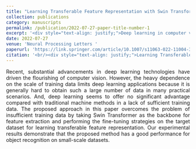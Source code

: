 ```yaml
---
title: "Learning Transferable Feature Representation with Swin Transformer for Object Recognition"
collection: publications
category: manuscripts
permalink: /publication/2022-07-27-paper-title-number-1
excerpt: '<div style="text-align: justify;">Deep learning in computer vision is limited by data - scale dependence. This paper uses Swin Transformer with fine - tuning to overcome data shortage, showing good small - scale dataset object - recognition performance.</div>'
date: 2022-07-27
venue: 'Neural Processing Letters '
paperurl: 'https://link.springer.com/article/10.1007/s11063-022-11004-3'
citation: '<br/><div style="text-align: justify;">Learning Transferable Feature Representation with Swin Transformer for Object Recognition, J.-X. Ren, Y.-J. Xiong*, X.-J. Xie and Y.-F. Dai, Neural Processing Letters, 2023, 55 (1): 2211–2223</div>'
---
```


<div style="text-align: justify;">Recent, substantial advancements in deep learning technologies have driven the flourishing of computer vision. However, the heavy dependence on the scale of training data limits deep learning applications because it is generally hard to obtain such a large number of data in many practical scenarios. And, deep learning seems to offer no significant advantage compared with traditional machine methods in a lack of sufficient training data. The proposed approach in this paper overcomes the problem of insufficient training data by taking Swin Transformer as the backbone for feature extraction and performing the fine-tuning strategies on the target dataset for learning transferable feature representation. Our experimental results demonstrate that the proposed method has a good performance for object recognition on small-scale datasets.</div>

<br/>
